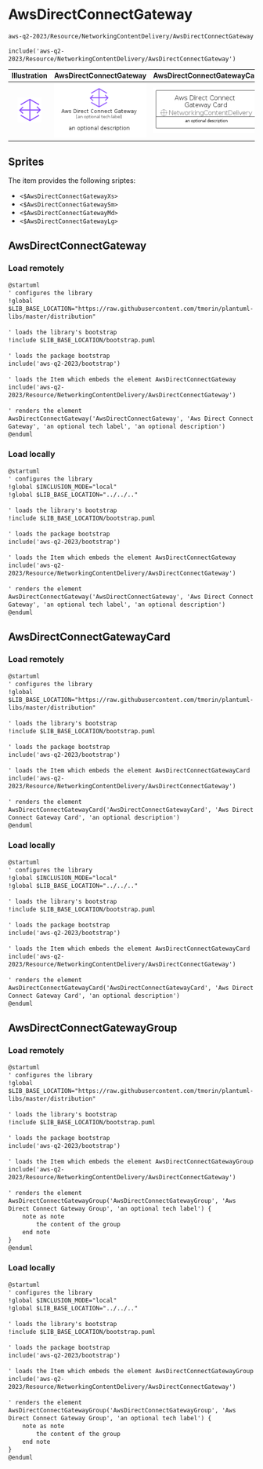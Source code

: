 # AwsDirectConnectGateway


```text
aws-q2-2023/Resource/NetworkingContentDelivery/AwsDirectConnectGateway
```

```text
include('aws-q2-2023/Resource/NetworkingContentDelivery/AwsDirectConnectGateway')
```



| Illustration | AwsDirectConnectGateway | AwsDirectConnectGatewayCard | AwsDirectConnectGatewayGroup |
| :---: | :---: | :---: | :---: |
| ![illustration for Illustration](../../../aws-q2-2023/Resource/NetworkingContentDelivery/AwsDirectConnectGateway.png) | ![illustration for AwsDirectConnectGateway](../../../aws-q2-2023/Resource/NetworkingContentDelivery/AwsDirectConnectGateway.Local.png) | ![illustration for AwsDirectConnectGatewayCard](../../../aws-q2-2023/Resource/NetworkingContentDelivery/AwsDirectConnectGatewayCard.Local.png) | ![illustration for AwsDirectConnectGatewayGroup](../../../aws-q2-2023/Resource/NetworkingContentDelivery/AwsDirectConnectGatewayGroup.Local.png) |



## Sprites
The item provides the following sriptes:

- `<$AwsDirectConnectGatewayXs>`
- `<$AwsDirectConnectGatewaySm>`
- `<$AwsDirectConnectGatewayMd>`
- `<$AwsDirectConnectGatewayLg>`





## AwsDirectConnectGateway

### Load remotely
```plantuml
@startuml
' configures the library
!global $LIB_BASE_LOCATION="https://raw.githubusercontent.com/tmorin/plantuml-libs/master/distribution"

' loads the library's bootstrap
!include $LIB_BASE_LOCATION/bootstrap.puml

' loads the package bootstrap
include('aws-q2-2023/bootstrap')

' loads the Item which embeds the element AwsDirectConnectGateway
include('aws-q2-2023/Resource/NetworkingContentDelivery/AwsDirectConnectGateway')

' renders the element
AwsDirectConnectGateway('AwsDirectConnectGateway', 'Aws Direct Connect Gateway', 'an optional tech label', 'an optional description')
@enduml
```

### Load locally
```plantuml
@startuml
' configures the library
!global $INCLUSION_MODE="local"
!global $LIB_BASE_LOCATION="../../.."

' loads the library's bootstrap
!include $LIB_BASE_LOCATION/bootstrap.puml

' loads the package bootstrap
include('aws-q2-2023/bootstrap')

' loads the Item which embeds the element AwsDirectConnectGateway
include('aws-q2-2023/Resource/NetworkingContentDelivery/AwsDirectConnectGateway')

' renders the element
AwsDirectConnectGateway('AwsDirectConnectGateway', 'Aws Direct Connect Gateway', 'an optional tech label', 'an optional description')
@enduml
```

## AwsDirectConnectGatewayCard

### Load remotely
```plantuml
@startuml
' configures the library
!global $LIB_BASE_LOCATION="https://raw.githubusercontent.com/tmorin/plantuml-libs/master/distribution"

' loads the library's bootstrap
!include $LIB_BASE_LOCATION/bootstrap.puml

' loads the package bootstrap
include('aws-q2-2023/bootstrap')

' loads the Item which embeds the element AwsDirectConnectGatewayCard
include('aws-q2-2023/Resource/NetworkingContentDelivery/AwsDirectConnectGateway')

' renders the element
AwsDirectConnectGatewayCard('AwsDirectConnectGatewayCard', 'Aws Direct Connect Gateway Card', 'an optional description')
@enduml
```

### Load locally
```plantuml
@startuml
' configures the library
!global $INCLUSION_MODE="local"
!global $LIB_BASE_LOCATION="../../.."

' loads the library's bootstrap
!include $LIB_BASE_LOCATION/bootstrap.puml

' loads the package bootstrap
include('aws-q2-2023/bootstrap')

' loads the Item which embeds the element AwsDirectConnectGatewayCard
include('aws-q2-2023/Resource/NetworkingContentDelivery/AwsDirectConnectGateway')

' renders the element
AwsDirectConnectGatewayCard('AwsDirectConnectGatewayCard', 'Aws Direct Connect Gateway Card', 'an optional description')
@enduml
```

## AwsDirectConnectGatewayGroup

### Load remotely
```plantuml
@startuml
' configures the library
!global $LIB_BASE_LOCATION="https://raw.githubusercontent.com/tmorin/plantuml-libs/master/distribution"

' loads the library's bootstrap
!include $LIB_BASE_LOCATION/bootstrap.puml

' loads the package bootstrap
include('aws-q2-2023/bootstrap')

' loads the Item which embeds the element AwsDirectConnectGatewayGroup
include('aws-q2-2023/Resource/NetworkingContentDelivery/AwsDirectConnectGateway')

' renders the element
AwsDirectConnectGatewayGroup('AwsDirectConnectGatewayGroup', 'Aws Direct Connect Gateway Group', 'an optional tech label') {
    note as note
        the content of the group
    end note
}
@enduml
```

### Load locally
```plantuml
@startuml
' configures the library
!global $INCLUSION_MODE="local"
!global $LIB_BASE_LOCATION="../../.."

' loads the library's bootstrap
!include $LIB_BASE_LOCATION/bootstrap.puml

' loads the package bootstrap
include('aws-q2-2023/bootstrap')

' loads the Item which embeds the element AwsDirectConnectGatewayGroup
include('aws-q2-2023/Resource/NetworkingContentDelivery/AwsDirectConnectGateway')

' renders the element
AwsDirectConnectGatewayGroup('AwsDirectConnectGatewayGroup', 'Aws Direct Connect Gateway Group', 'an optional tech label') {
    note as note
        the content of the group
    end note
}
@enduml
```

